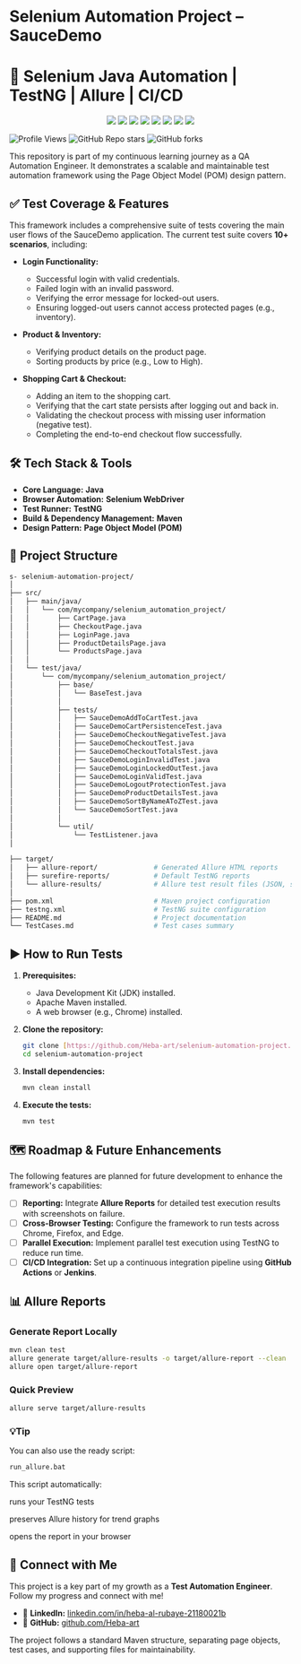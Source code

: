 # Selenium Automation Project – SauceDemo

# 🧪 Selenium Java Automation | TestNG | Allure | CI/CD

<p align="center">
  <img src="https://img.shields.io/badge/Language-Java-007396?style=flat&logo=openjdk&logoColor=white"/>
  <img src="https://img.shields.io/badge/Framework-TestNG-orange?style=flat&logo=testng&logoColor=white"/>
  <img src="https://img.shields.io/badge/Build-Maven-C71A36?style=flat&logo=apachemaven&logoColor=white"/>
  <img src="https://img.shields.io/badge/Pattern-Page%20Object%20Model-blue?style=flat"/>
  <img src="https://img.shields.io/badge/Site-SauceDemo-ff6c00?style=flat&logo=saucelabs&logoColor=white"/>
  <img src="https://img.shields.io/badge/Status-Passing-brightgreen?style=flat"/>
  <img src="https://img.shields.io/badge/Report-Allure-ff69b4?style=flat&logo=allure&logoColor=white"/>
  <a href="https://heba-art.github.io/selenium-java-automation/">
    <img src="https://img.shields.io/badge/Allure%20Report-Live-success?style=flat&logo=githubactions&logoColor=white"/>
  </a>
</p>


![Profile Views](https://komarev.com/ghpvc/?username=heba-art&color=blue)
![GitHub Repo stars](https://img.shields.io/github/stars/heba-art/selenium-java-automation?style=social)
![GitHub forks](https://img.shields.io/github/forks/heba-art/selenium-java-automation?style=social)


This repository is part of my continuous learning journey as a QA Automation Engineer. It demonstrates a scalable and maintainable test automation framework using the Page Object Model (POM) design pattern.

## ✅ Test Coverage & Features

This framework includes a comprehensive suite of tests covering the main user flows of the SauceDemo application. The current test suite covers **10+ scenarios**, including:

-   **Login Functionality:**
    -   Successful login with valid credentials.
    -   Failed login with an invalid password.
    -   Verifying the error message for locked-out users.
    -   Ensuring logged-out users cannot access protected pages (e.g., inventory).

-   **Product & Inventory:**
    -   Verifying product details on the product page.
    -   Sorting products by price (e.g., Low to High).

-   **Shopping Cart & Checkout:**
    -   Adding an item to the shopping cart.
    -   Verifying that the cart state persists after logging out and back in.
    -   Validating the checkout process with missing user information (negative test).
    -   Completing the end-to-end checkout flow successfully.

## 🛠️ Tech Stack & Tools

-   **Core Language:** **Java**
-   **Browser Automation:** **Selenium WebDriver**
-   **Test Runner:** **TestNG**
-   **Build & Dependency Management:** **Maven**
-   **Design Pattern:** **Page Object Model (POM)**

## 📂 Project Structure
```bash
s- selenium-automation-project/
│
├── src/
│   ├── main/java/
│   │   └── com/mycompany/selenium_automation_project/
│   │       ├── CartPage.java
│   │       ├── CheckoutPage.java
│   │       ├── LoginPage.java
│   │       ├── ProductDetailsPage.java
│   │       └── ProductsPage.java
│   │
│   └── test/java/
│       └── com/mycompany/selenium_automation_project/
│           ├── base/
│           │   └── BaseTest.java
│           │
│           ├── tests/
│           │   ├── SauceDemoAddToCartTest.java
│           │   ├── SauceDemoCartPersistenceTest.java
│           │   ├── SauceDemoCheckoutNegativeTest.java
│           │   ├── SauceDemoCheckoutTest.java
│           │   ├── SauceDemoCheckoutTotalsTest.java
│           │   ├── SauceDemoLoginInvalidTest.java
│           │   ├── SauceDemoLoginLockedOutTest.java
│           │   ├── SauceDemoLoginValidTest.java
│           │   ├── SauceDemoLogoutProtectionTest.java
│           │   ├── SauceDemoProductDetailsTest.java
│           │   ├── SauceDemoSortByNameAToZTest.java
│           │   └── SauceDemoSortTest.java
│           │
│           └── util/
│               └── TestListener.java
│

├── target/
│   ├── allure-report/              # Generated Allure HTML reports
│   ├── surefire-reports/           # Default TestNG reports
│   └── allure-results/             # Allure test result files (JSON, screenshots, etc.)
│
├── pom.xml                         # Maven project configuration
├── testng.xml                      # TestNG suite configuration
├── README.md                       # Project documentation
└── TestCases.md                    # Test cases summary
```

## ▶️ How to Run Tests

1.  **Prerequisites:**
    -   Java Development Kit (JDK) installed.
    -   Apache Maven installed.
    -   A web browser (e.g., Chrome) installed.

2.  **Clone the repository:**
    ```bash
    git clone [https://github.com/Heba-art/selenium-automation-project.git](https://github.com/Heba-art/selenium-automation-project.git)
    cd selenium-automation-project
    ```

3.  **Install dependencies:**
    ```bash
    mvn clean install
    ```

4.  **Execute the tests:**
    ```bash
    mvn test
    ```

## 🗺️ Roadmap & Future Enhancements

The following features are planned for future development to enhance the framework's capabilities:

-   [ ] **Reporting:** Integrate **Allure Reports** for detailed test execution results with screenshots on failure.
-   [ ] **Cross-Browser Testing:** Configure the framework to run tests across Chrome, Firefox, and Edge.
-   [ ] **Parallel Execution:** Implement parallel test execution using TestNG to reduce run time.
-   [ ] **CI/CD Integration:** Set up a continuous integration pipeline using **GitHub Actions** or **Jenkins**.

## 📊 Allure Reports

### Generate Report Locally
```bash
mvn clean test
allure generate target/allure-results -o target/allure-report --clean
allure open target/allure-report
```
### Quick Preview
```bash
allure serve target/allure-results
```
### 💡Tip
You can also use the ready script:

```bash
run_allure.bat
```
This script automatically:

runs your TestNG tests

preserves Allure history for trend graphs

opens the report in your browser
## 🔗 Connect with Me

This project is a key part of my growth as a **Test Automation Engineer**. Follow my progress and connect with me!

-   💼 **LinkedIn:** [linkedin.com/in/heba-al-rubaye-21180021b](https://www.linkedin.com/in/heba-al-rubaye-21180021b)
-   📂 **GitHub:** [github.com/Heba-art](https://github.com/Heba-art)

The project follows a standard Maven structure, separating page objects, test cases, and supporting files for maintainability.